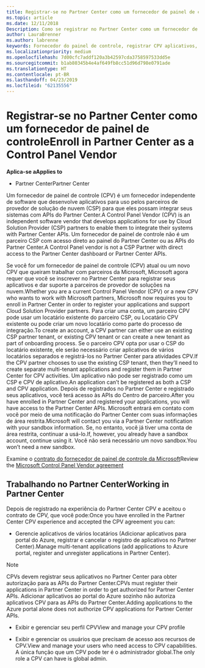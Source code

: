 ```yaml
---
title: Registrar-se no Partner Center como um fornecedor de painel de controle | Partner Center
ms.topic: article
ms.date: 12/11/2018
Description: Como se registrar no Partner Center como um fornecedor de painel de controle
author: LauraBrenner
ms.author: labrenne
keywords: Fornecedor do painel de controle, registrar CPV aplicativos, gerenciar aplicativos CPV
ms.localizationpriority: medium
ms.openlocfilehash: 7d00cfc7addf120a3b42597cda3758597533dd5e
ms.sourcegitcommit: b1ab80345b4e4af649fb8cc51d96d798e0791ade
ms.translationtype: HT
ms.contentlocale: pt-BR
ms.lasthandoff: 04/23/2019
ms.locfileid: "62135556"
---
```

# <a name="enroll-in-partner-center-as-a-control-panel-vendor"></a><span data-ttu-id="45865-104">Registrar-se no Partner Center como um fornecedor de painel de controle</span><span class="sxs-lookup"><span data-stu-id="45865-104">Enroll in Partner Center as a Control Panel Vendor</span></span>

<span data-ttu-id="45865-105">**Aplica-se a**</span><span class="sxs-lookup"><span data-stu-id="45865-105">**Applies to**</span></span>

- <span data-ttu-id="45865-106">Partner Center</span><span class="sxs-lookup"><span data-stu-id="45865-106">Partner Center</span></span>

<span data-ttu-id="45865-107">Um fornecedor de painel de controle (CPV) é um fornecedor independente de software que desenvolve aplicativos para uso pelos parceiros de provedor de solução de nuvem (CSP) para que eles possam integrar seus sistemas com APIs do Partner Center.</span><span class="sxs-lookup"><span data-stu-id="45865-107">A Control Panel Vendor (CPV) is an independent software vendor that develops applications for use by Cloud Solution Provider (CSP) partners to enable them to integrate their systems with Partner Center APIs.</span></span> <span data-ttu-id="45865-108">Um fornecedor de painel de controle não é um parceiro CSP com acesso direto ao painel do Partner Center ou as APIs do Partner Center.</span><span class="sxs-lookup"><span data-stu-id="45865-108">A Control Panel vendor is not a CSP Partner with direct access to the Partner Center dashboard or Partner Center APIs.</span></span>

<span data-ttu-id="45865-109">Se você for um fornecedor de painel de controle (CPV) atual ou um novo CPV que queiram trabalhar com parceiros da Microsoft, Microsoft agora requer que você se inscrever no Partner Center para registrar seus aplicativos e dar suporte a parceiros de provedor de soluções na nuvem.</span><span class="sxs-lookup"><span data-stu-id="45865-109">Whether you are a current Control Panel Vendor (CPV) or a new CPV who wants to work with Microsoft partners, Microsoft now requires you to enroll in Partner Center in order to register your applications and support Cloud Solution Provider partners.</span></span> <span data-ttu-id="45865-110">Para criar uma conta, um parceiro CPV pode usar um locatário existente do parceiro CSP, ou Locatário CPV existente ou pode criar um novo locatário como parte do processo de integração.</span><span class="sxs-lookup"><span data-stu-id="45865-110">To create an account, a CPV partner can either use an existing CSP partner tenant, or existing CPV tenant or can create a new tenant as part of onboarding process.</span></span> <span data-ttu-id="45865-111">Se o parceiro CPV opta por usar o CSP do locatário existente, ele serão necessário criar aplicativos de vários locatários separados e registrá-los no Partner Center para atividades CPV.</span><span class="sxs-lookup"><span data-stu-id="45865-111">If the CPV partner chooses to use the existing CSP tenant, then they’ll need to create separate multi-tenant applications and register them in Partner Center for CPV activities.</span></span> <span data-ttu-id="45865-112">Um aplicativo não pode ser registrado como um CSP e CPV de aplicativo.</span><span class="sxs-lookup"><span data-stu-id="45865-112">An application can’t be registered as both a CSP and CPV application.</span></span> <span data-ttu-id="45865-113">Depois de registrados no Partner Center e registrado seus aplicativos, você terá acesso às APIs do Centro de parceiro.</span><span class="sxs-lookup"><span data-stu-id="45865-113">After you have enrolled in Partner Center and registered your applications, you will have access to the Partner Center APIs.</span></span>  <span data-ttu-id="45865-114">Microsoft entrará em contato com você por meio de uma notificação do Partner Center com suas informações de área restrita.</span><span class="sxs-lookup"><span data-stu-id="45865-114">Microsoft will contact you via a Partner Center notification with your sandbox information.</span></span> <span data-ttu-id="45865-115">Se, no entanto, você já tiver uma conta de área restrita, continuar a usá-lo.</span><span class="sxs-lookup"><span data-stu-id="45865-115">If, however, you already have a sandbox account, continue using it.</span></span> <span data-ttu-id="45865-116">Você não será necessário um novo sandbox.</span><span class="sxs-lookup"><span data-stu-id="45865-116">You won’t need a new sandbox.</span></span>   

<span data-ttu-id="45865-117">Examine o [contrato do fornecedor de painel de controle da Microsoft](https://go.microsoft.com/fwlink/?linkid=2055198)</span><span class="sxs-lookup"><span data-stu-id="45865-117">Review the [Microsoft Control Panel Vendor agreement](https://go.microsoft.com/fwlink/?linkid=2055198)</span></span>


## <a name="working-in-partner-center"></a><span data-ttu-id="45865-118">Trabalhando no Partner Center</span><span class="sxs-lookup"><span data-stu-id="45865-118">Working in Partner Center</span></span>
<span data-ttu-id="45865-119">Depois de registrado na experiência do Partner Center CPV e aceitou o contrato de CPV, que você pode:</span><span class="sxs-lookup"><span data-stu-id="45865-119">Once you have enrolled in the Partner Center CPV experience and accepted the CPV agreement you can:</span></span>

- <span data-ttu-id="45865-120">Gerencie aplicativos de vários locatários (Adicionar aplicativos para portal do Azure, registrar e cancelar o registro de aplicativos no Partner Center).</span><span class="sxs-lookup"><span data-stu-id="45865-120">Manage multi-tenant applications (add applications to Azure portal, register and unregister applications in Partner Center).</span></span>

>[!Note] 
><span data-ttu-id="45865-121">CPVs devem registrar seus aplicativos no Partner Center para obter autorização para as APIs do Partner Center.</span><span class="sxs-lookup"><span data-stu-id="45865-121">CPVs must register their applications in Partner Center in order to get authorized for Partner Center APIs.</span></span> <span data-ttu-id="45865-122">Adicionar aplicativos ao portal do Azure sozinho não autoriza aplicativos CPV para as APIs do Partner Center.</span><span class="sxs-lookup"><span data-stu-id="45865-122">Adding applications to the Azure portal alone does not authorize CPV applications for Partner Center APIs.</span></span> 

- <span data-ttu-id="45865-123">Exibir e gerenciar seu perfil CPV</span><span class="sxs-lookup"><span data-stu-id="45865-123">View and manage your CPV profile</span></span> 

- <span data-ttu-id="45865-124">Exibir e gerenciar os usuários que precisam de acesso aos recursos de CPV.</span><span class="sxs-lookup"><span data-stu-id="45865-124">View and manage your users who need access to CPV capabilities.</span></span> <span data-ttu-id="45865-125">A única função que um CPV pode ter é o administrador global.</span><span class="sxs-lookup"><span data-stu-id="45865-125">The only role a CPV can have is global admin.</span></span>


